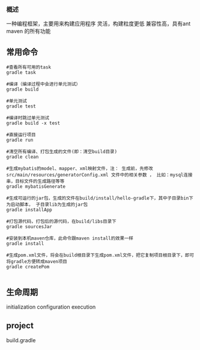 ### 概述
一种编程框架，主要用来构建应用程序
灵活，构建粒度更低
兼容性高，具有ant maven 的所有功能

## 常用命令

```shell script
#查看所有可用的task
gradle task

#编译（编译过程中会进行单元测试）
gradle build

#单元测试
gradle test

#编译时跳过单元测试
gradle build -x test

#直接运行项目 
gradle run

#清空所有编译、打包生成的文件(即：清空build目录)
gradle clean

#生成mybatis的model、mapper、xml映射文件，注： 生成前，先修改src/main/resources/generatorConfig.xml 文件中的相关参数 ， 比如：mysql连接串，目标文件的生成路径等等
gradle mybatisGenerate

#生成可运行的jar包，生成的文件在build/install/hello-gradle下，其中子目录bin下为启动脚本， 子目录lib为生成的jar包
gradle installApp

#打包源代码，打包后的源代码，在build/libs目录下
gradle sourcesJar

#安装到本机maven仓库，此命令跟maven install的效果一样
gradle install

#生成pom.xml文件，将会在build根目录下生成pom.xml文件，把它复制项目根目录下，即可将gradle方便转成maven项目
gradle createPom


```




## 生命周期
initialization
configuration
execution


## project
build.gradle
